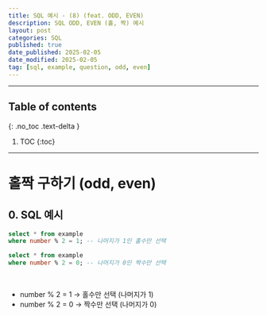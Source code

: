 ```yaml
---
title: SQL 예시 - (8) (feat. ODD, EVEN)
description: SQL ODD, EVEN (홀, 짝) 예시
layout: post
categories: SQL
published: true
date_published: 2025-02-05
date_modified: 2025-02-05
tag: [sql, example, question, odd, even]
---
```

---
## Table of contents
{: .no_toc .text-delta }

1. TOC
{:toc}
---

<!-- 글의 제목은 #
    나머지 큰 제목은 ##
    이후 나머지는 3개이상 -->

# 홀짝 구하기 (odd, even)

## 0. SQL 예시
```sql
select * from example
where number % 2 = 1; -- 나머지가 1인 홀수만 선택
```
```sql
select * from example
where number % 2 = 0; -- 나머지가 0인 짝수만 선택
```
<br>

- number % 2 = 1 → 홀수만 선택 (나머지가 1)
- number % 2 = 0 → 짝수만 선택 (나머지가 0)